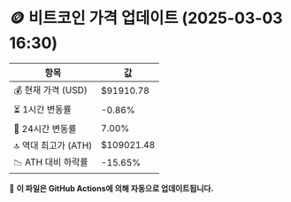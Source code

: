 # 🪙 비트코인 가격 업데이트 (2025-03-03 16:30)

| 항목                | 값 |
|--------------------|----------------|
| 💰 현재 가격 (USD) | $91910.78 |
| ⏳ 1시간 변동률    | -0.86% |
| 📆 24시간 변동률   | 7.00% |
| 🔝 역대 최고가 (ATH) | $109021.48 |
| 📉 ATH 대비 하락률 | -15.65% |

🔄 **이 파일은 GitHub Actions에 의해 자동으로 업데이트됩니다.**
